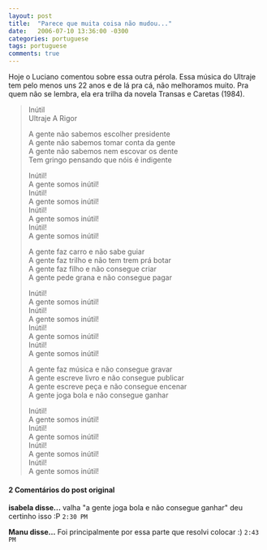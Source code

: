 ```yaml
---
layout: post
title:  "Parece que muita coisa não mudou..."
date:   2006-07-10 13:36:00 -0300
categories: portuguese
tags: portuguese
comments: true
---
```


Hoje o Luciano comentou sobre essa outra pérola.
Essa música do Ultraje tem pelo menos uns 22 anos e de lá pra cá, não melhoramos muito. Pra quem não se lembra, ela era trilha da novela Transas e Caretas (1984).

> Inútil<br>
> Ultraje A Rigor
> 
> A gente não sabemos escolher presidente<br>
> A gente não sabemos tomar conta da gente<br> 
> A gente não sabemos nem escovar os dente<br>
> Tem gringo pensando que nóis é indigente<br>
> 
> Inútil!<br>
> A gente somos inútil!<br>
> Inútil!<br>
> A gente somos inútil!<br>
> Inútil!<br>
> A gente somos inútil!<br>
> Inútil!<br>
> A gente somos inútil!
> 
> A gente faz carro e não sabe guiar<br>
> A gente faz trilho e não tem trem prá botar<br>
> A gente faz filho e não consegue criar<br>
> A gente pede grana e não consegue pagar<br>
> 
> Inútil!<br>
> A gente somos inútil!<br>
> Inútil!<br>
> A gente somos inútil!<br>
> Inútil!<br>
> A gente somos inútil!<br>
> Inútil!<br>
> A gente somos inútil!<br>
> 
> A gente faz música e não consegue gravar<br>
> A gente escreve livro e não consegue publicar<br>
> A gente escreve peça e não consegue encenar<br>
> A gente joga bola e não consegue ganhar<br>
> 
> Inútil!<br>
> A gente somos inútil!<br>
> Inútil!<br>
> A gente somos inútil!<br>
> Inútil!<br>
> A gente somos inútil!<br>
> Inútil!<br>
> A gente somos inútil!<br>


#### 2 Comentários do post original

**isabela disse...**
valha
"a gente joga bola e não consegue ganhar"
deu certinho isso :P  `2:30 PM`  

**Manu disse...**
Foi principalmente por essa parte que resolvi colocar :)  `2:43 PM`  